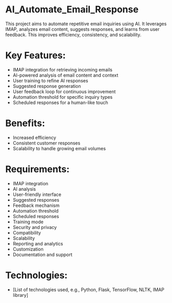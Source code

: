 # AI_Automate_Email_Response
This project aims to automate repetitive email inquiries using AI. It leverages IMAP, analyzes email content, suggests responses, and learns from user feedback. This improves efficiency, consistency, and scalability.

# Key Features:

* IMAP integration for retrieving incoming emails
* AI-powered analysis of email content and context
* User training to refine AI responses
* Suggested response generation
* User feedback loop for continuous improvement
* Automation threshold for specific inquiry types
* Scheduled responses for a human-like touch

# Benefits:

* Increased efficiency
* Consistent customer responses
* Scalability to handle growing email volumes

# Requirements:

* IMAP integration
* AI analysis
* User-friendly interface
* Suggested responses
* Feedback mechanism
* Automation threshold
* Scheduled responses
* Training mode
* Security and privacy
* Compatibility
* Scalability
* Reporting and analytics
* Customization
* Documentation and support

# Technologies:

* [List of technologies used, e.g., Python, Flask, TensorFlow, NLTK, IMAP library]
